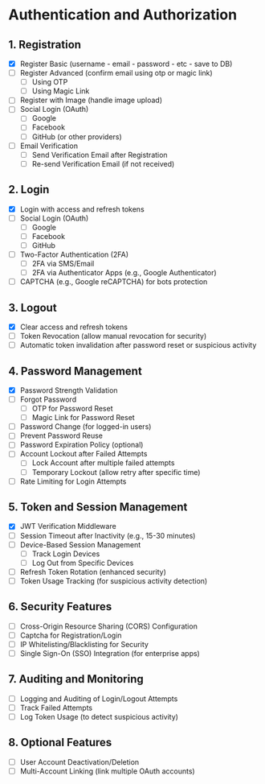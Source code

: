 # Authentication and Authorization
## 1. Registration
- [x] Register Basic (username - email - password - etc - save to DB)
- [ ] Register Advanced (confirm email using otp or magic link)
    - [ ] Using OTP
    - [ ] Using Magic Link
- [ ] Register with Image (handle image upload)
- [ ] Social Login (OAuth)
    - [ ] Google
    - [ ] Facebook
    - [ ] GitHub (or other providers)
- [ ] Email Verification
    - [ ] Send Verification Email after Registration
    - [ ] Re-send Verification Email (if not received)
## 2. Login
- [x] Login with access and refresh tokens
- [ ] Social Login (OAuth)
    - [ ] Google
    - [ ] Facebook
    - [ ] GitHub
- [ ] Two-Factor Authentication (2FA)
    - [ ] 2FA via SMS/Email
    - [ ] 2FA via Authenticator Apps (e.g., Google Authenticator)
- [ ] CAPTCHA (e.g., Google reCAPTCHA) for bots protection
## 3. Logout
- [x] Clear access and refresh tokens
- [ ] Token Revocation (allow manual revocation for security)
- [ ] Automatic token invalidation after password reset or suspicious activity
## 4. Password Management
- [x] Password Strength Validation
- [ ] Forgot Password
    - [ ] OTP for Password Reset
    - [ ] Magic Link for Password Reset
- [ ] Password Change (for logged-in users)
- [ ] Prevent Password Reuse
- [ ] Password Expiration Policy (optional)
- [ ] Account Lockout after Failed Attempts
    - [ ] Lock Account after multiple failed attempts
    - [ ] Temporary Lockout (allow retry after specific time)
- [ ] Rate Limiting for Login Attempts
## 5. Token and Session Management
- [x] JWT Verification Middleware
- [ ] Session Timeout after Inactivity (e.g., 15-30 minutes)
- [ ] Device-Based Session Management
    - [ ] Track Login Devices
    - [ ] Log Out from Specific Devices
- [ ] Refresh Token Rotation (enhanced security)
- [ ] Token Usage Tracking (for suspicious activity detection)
## 6. Security Features
- [ ] Cross-Origin Resource Sharing (CORS) Configuration
- [ ] Captcha for Registration/Login
- [ ] IP Whitelisting/Blacklisting for Security
- [ ] Single Sign-On (SSO) Integration (for enterprise apps)
## 7. Auditing and Monitoring
- [ ] Logging and Auditing of Login/Logout Attempts
- [ ] Track Failed Attempts
- [ ] Log Token Usage (to detect suspicious activity)
## 8. Optional Features
- [ ] User Account Deactivation/Deletion
- [ ] Multi-Account Linking (link multiple OAuth accounts)
